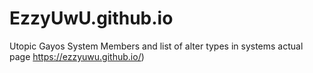 # EzzyUwU.github.io
Utopic Gayos System Members and list of alter types in systems
actual page
https://ezzyuwu.github.io/)
